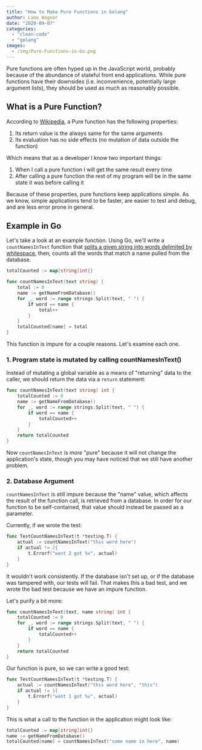 ```yaml
---
title: "How to Make Pure Functions in Golang"
author: Lane Wagner
date: "2020-09-07"
categories: 
  - "clean-code"
  - "golang"
images:
  - /img/Pure-Functions-in-Go.png
---
```


Pure functions are often hyped up in the JavaScript world, probably because of the abundance of stateful front end applications. While pure functions have their downsides (i.e. inconvenience, potentially large argument lists), they should be used as much as reasonably possible.

## What is a Pure Function?

According to [Wikipedia](https://en.wikipedia.org/wiki/Pure_function), a Pure function has the following properties:

1. Its return value is the always same for the same arguments
2. Its evaluation has no side effects (no mutation of data outside the function)

Which means that as a developer I know two important things:

1. When I call a pure function I will get the same result every time
2. After calling a pure function the rest of my program will be in the same state it was before calling it

Because of these properties, pure functions keep applications simple. As we know, simple applications tend to be faster, are easier to test and debug, and are less error prone in general.

## Example in Go

Let's take a look at an example function. Using Go, we'll write a `countNamesInText` function that [splits a given string into words delimited by whitespace](https://qvault.io/golang/split-strings-golang/#delimiters), then, counts all the words that match a name pulled from the database.

```go
totalCounted := map[string]int{}

func countNamesInText(text string) {
	total := 0
	name := getNameFromDatabase()
	for _, word := range strings.Split(text, " ") {
		if word == name {
			total++
		}
	}
	totalCounted[name] = total
}
```

This function is impure for a couple reasons. Let's examine each one.

### 1\. Program state is mutated by calling countNamesInText()

Instead of mutating a global variable as a means of "returning" data to the caller, we should return the data via a `return` statement:

```go
func countNamesInText(text string) int {
	totalCounted := 0
	name := getNameFromDatabase()
	for _, word := range strings.Split(text, " ") {
		if word == name {
			totalCounted++
		}
	}
	return totalCounted
}
```

Now `countNamesInText` is _more_ "pure" because it will not change the application's state, though you may have noticed that we still have another problem.

### 2\. Database Argument

`countNamesInText` is still impure because the "name" value, which affects the result of the function call, is retrieved from a database. In order for our function to be self-contained, that value should instead be passed as a parameter.

Currently, if we wrote the test:

```go
func TestCountNamesInText(t *testing.T) {
	actual := countNamesInText("this word here")
	if actual != 2{
		t.Errorf("want 2 got %v", actual)
	}
}
```

It wouldn't work consistently. If the database isn't set up, or if the database was tampered with, our tests will fail. That makes this a bad test, and we wrote the bad test because we have an impure function.

Let's purify a bit more:

```go
func countNamesInText(text, name string) int {
	totalCounted := 0
	for _, word := range strings.Split(text, " ") {
		if word == name {
			totalCounted++
		}
	}
	return totalCounted
}
```

Our function is pure, so we can write a good test:

```go
func TestCountNamesInText(t *testing.T) {
	actual := countNamesInText("this word here", "this")
	if actual != 1{
		t.Errorf("want 1 got %v", actual)
	}
}
```

This is what a call to the function in the application might look like:

```go
totalCounted := map[string]int{}
name := getNameFromDatabase()
totalCounted[name] = countNamesInText("some name in here", name)
```
